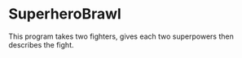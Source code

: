 # SuperheroBrawl
This program takes two fighters, gives each two superpowers then describes the fight.

